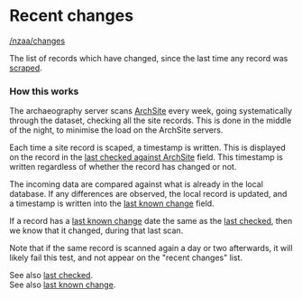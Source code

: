 Recent changes
==============

<p class='note'><a href='/nzaa/changes/'>/nzaa/changes</a></p>

The list of records which have changed, since the last time any record
was [scraped](/manuals/nzaa/scraping_archsite).



### How this works

The archaeography server scans [ArchSite](http://archsite.org.nz)
every week, going systematically through the dataset, checking all the
site records. This is done in the middle of the night, to minimise the
load on the ArchSite servers.

Each time a site record is scaped, a timestamp is written. This is
displayed on the record in the
[last checked against ArchSite](/manuals/nzaa/last_checked)
field. This timestamp is written regardless of whether the record has
changed or not.

The incoming data are compared against what is already in the local
database. If any differences are observed, the local record is
updated, and a timestamp is written into the
[last known change](/manuals/nzaa/last_known_change) field.

If a record has a
[last known change](/manuals/nzaa/last_known_change) date the same as the
[last checked](/manuals/nzaa/last_checked), then we know that it
changed, during that last scan.

Note that if the same record is scanned again a day or two afterwards, it
will likely fail this test, and not appear on the "recent changes"
list.

See also [last checked](/manuals/nzaa/last_checked).  
See also [last known change](/manuals/nzaa/last_known_change).
